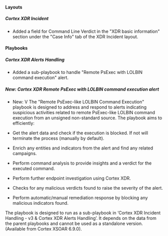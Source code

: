 
#### Layouts

##### Cortex XDR Incident

- Added a field for Command Line Verdict in the "XDR basic information" section under the "Case Info" tab of the XDR Incident layout.

#### Playbooks

##### Cortex XDR Alerts Handling

- Added a sub-playbook to handle "Remote PsExec with LOLBIN command execution" alert.

##### New: Cortex XDR Remote PsExec with LOLBIN command execution alert

- New: V The "Remote PsExec-like LOLBIN Command Execution" playbook is designed to address and respond to alerts indicating suspicious activities related to remote PsExec-like LOLBIN command execution from an unsigned non-standard source. 
The playbook aims to efficiently:

- Get the alert data and check if the execution is blocked. If not will terminate the process (manually by default).
- Enrich any entities and indicators from the alert and find any related campaigns.
- Perform command analysis to provide insights and a verdict for the executed command.
- Perform further endpoint investigation using Cortex XDR.
- Checks for any malicious verdicts found to raise the severity of the alert.
- Perform automatic/manual remediation response by blocking any malicious indicators found.

The playbook is designed to run as a sub-playbook in ‘Cortex XDR Incident Handling - v3 & Cortex XDR Alerts Handling’.
It depends on the data from the parent playbooks and cannot be used as a standalone version. (Available from Cortex XSOAR 6.9.0).